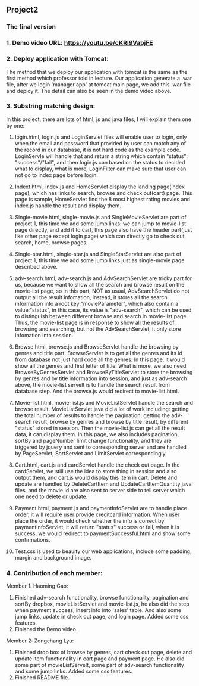 ## Project2

### The final version

### 1. Demo video URL: https://youtu.be/cKRI9VabjFE


### 2.  Deploy application with Tomcat:
The method that we deploy our application with tomcat is the same as the first method which professor told in lecture. 
Our application generate a .war file, after we login 'manager app' at tomcat main page, we add this .war file and deploy it.
The detail can also be seen in the demo video above.

### 3. Substring matching design:
In this project, there are lots of html, js and java files, I will explain them one by one:

1. login.html, login.js and LoginServlet files will enable user to login, only when the email and password that provided by user can match any of the record in our database, it is not hard code as the example code. LoginServle will handle that and return a string which contain "status": "success"/"fail", and then login.js can based on the status to decided what to display, what is more, LoginFilter can make sure that user can not go to index page before login.

2. Indext.html, index.js and HomeServlet display the landing page(index page), which has links to search, browse and check out(cart) page. This page is sample, HomeServlet find the 8 most highest rating movies and index.js handle the result and display them.

3. Single-movie.html, single-movie.js and SingleMovieServlet are part of project 1, this time we add some jump links: we can jump to movie-list page directly, and add it to cart, this page also have the header part(just like other page except login page) which can directly go to check out, search, home, browse pages.

4. Single-star.html, single-star.js and SingleStarServlet are also part of project 1, this time we add some jump links just as single-movie page described above.

5. adv-search.html, adv-search.js and AdvSearchServlet are tricky part for us, because we want to show all the search and browse result on the movie-list page, so in this part, NOT as usual, AdvSearchServlet do not output all the result infomation, instead, it stores all the search information into a root key:"movieParameter", which also contain a value:"status", in this case, its value is "adv-search", which can be used to distinguish between different browse and search in movie-list page. Thus, the movie-list page is in response to show all the results of browsing and searching, but not the AdvSearchServlet, it only store infomation into session.

6. Browse.html, browse.js and BrowseServlet handle the browsing by genres and title part. BrowseServlet is to get all the genres and its id from database not just hard code all the genres. In this page, it would show all the genres and first letter of title. What is more, we also need BrowseByGenresServlet and BrowseByTitleServlet to store the browsing by genres and by title information into session, and just as adv-search above, the movie-list servelt is to handle the search result from database step. And the browse.js would redirect to movie-list.html.

7. Movie-list.html, movie-list.js and MovieListServlet handle the search and browse result. MovieListServlet.java did a lot of work including: getting the total number of results to handle the pagination; getting the adv-search result, browse by genres and browse by title result, by different "status" stored in session. Then the movie-list.js can get all the result data, it can display them. In this page, we also includes pagination, sortBy and  pageNumber limit change functionality, and they are   triggered by jquery and sent to corresponding server and are handled by PageServlet, SortServlet and LimitServlet  correspondingly. 

8. Cart.html, cart.js and cardServlet handle the check out page. In the cardServlet, we still use the idea to store thing in session and also output them, and cart.js would display this item in cart. Delete and update are handled by DeleteCartItem and UpdateCartItemQuantity java files, and the movie Id are also sent to server side to tell server which one need to delete or update.
 
9. Payment.html, payment.js and paymentInfoServlet are to handle place order, it will require user provide creditcard information. When user place the order, it would check whether the info is correct by paymentInfoServlet, it will return "status" success or fail, when it is success, we would redirect to paymentSuccessful.html and show some confirmations.

10. Test.css is used to beauity our web applications, include some padding, margin and background image.



### 4. Contribution of each member:
Member 1: Haoming Gao:
1. Finished adv-search functionality, browse functionality, pagination and sortBy dropbox, movieListServlet and movie-list.js, he also did the step when payment success, insert info into 'sales' table. And also some jump links, update in check out page, and login page. Added some css features.
2. Finished the Demo video.

Member 2: Zongchang Lyu:
1. Finished drop box of browse by genres, cart check out page, delete and update item functionality in cart page and payment page. He also did some part of movieListServelt, some part of adv-search functionality and some jump links. Added some css features.
2. Finished README file.






